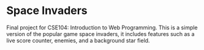 # Space Invaders
Final project for CSE104: Introduction to Web Programming. This is a simple version of the popular game space invaders, it includes features such as a live score counter, enemies, and a background star field.
